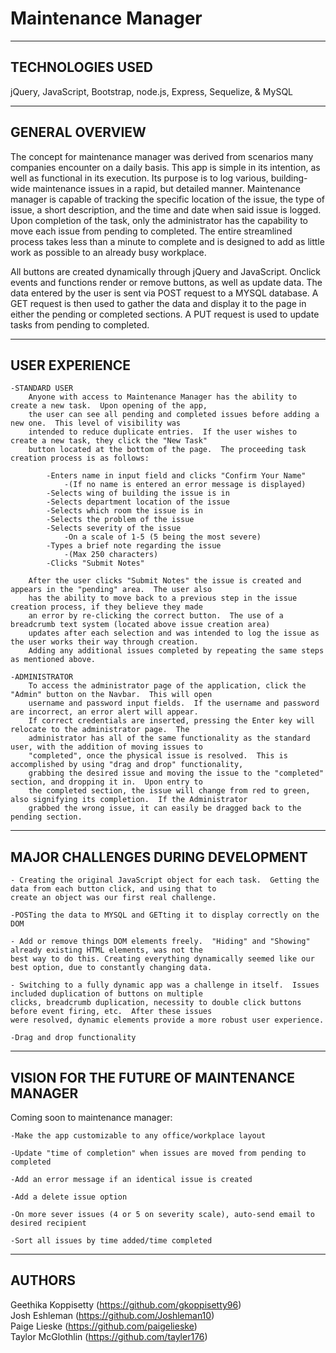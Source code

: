 # Maintenance Manager

-----------------
TECHNOLOGIES USED
-----------------

jQuery, JavaScript, Bootstrap, node.js, Express, Sequelize, & MySQL

---------------
GENERAL OVERVIEW
---------------

The concept for maintenance manager was derived from scenarios many companies encounter on a daily basis.  This app is simple in its intention, as well as functional in its execution.  Its purpose is to log various, building-wide maintenance issues in a rapid, but detailed manner.  Maintenance manager is capable of tracking the specific location of the issue, the type of issue, a short description, and the time and date when said issue is logged.  Upon completion of the task, only the administrator has the capability to move each issue from pending to completed.  The entire streamlined process takes less than a minute to complete and is designed to add as little work as possible to an already busy workplace.

All buttons are created dynamically through jQuery and JavaScript.  Onclick events and functions render or remove buttons, as well as update data.  The data entered by the user is sent via POST request to a MYSQL database.  A GET request is then used to gather the data and display it to the page in either the pending or completed sections.  A PUT request is used to update tasks from pending to completed.


---------------
USER EXPERIENCE
---------------

    -STANDARD USER
        Anyone with access to Maintenance Manager has the ability to create a new task.  Upon opening of the app, 
        the user can see all pending and completed issues before adding a new one.  This level of visibility was 
        intended to reduce duplicate entries.  If the user wishes to create a new task, they click the "New Task" 
        button located at the bottom of the page.  The proceeding task creation process is as follows:
            
            -Enters name in input field and clicks "Confirm Your Name"
                -(If no name is entered an error message is displayed)
            -Selects wing of building the issue is in
            -Selects department location of the issue
            -Selects which room the issue is in
            -Selects the problem of the issue
            -Selects severity of the issue
                -On a scale of 1-5 (5 being the most severe)
            -Types a brief note regarding the issue
                -(Max 250 characters)
            -Clicks "Submit Notes"
    
        After the user clicks "Submit Notes" the issue is created and appears in the "pending" area.  The user also 
        has the ability to move back to a previous step in the issue creation process, if they believe they made 
        an error by re-clicking the correct button.  The use of a breadcrumb text system (located above issue creation area) 
        updates after each selection and was intended to log the issue as the user works their way through creation.  
        Adding any additional issues completed by repeating the same steps as mentioned above.

    -ADMINISTRATOR
        To access the administrator page of the application, click the "Admin" button on the Navbar.  This will open 
        username and password input fields.  If the username and password are incorrect, an error alert will appear.  
        If correct credentials are inserted, pressing the Enter key will relocate to the administrator page.  The 
        administrator has all of the same functionality as the standard user, with the addition of moving issues to 
        "completed", once the physical issue is resolved.  This is accomplished by using "drag and drop" functionality, 
        grabbing the desired issue and moving the issue to the "completed" section, and dropping it in.  Upon entry to 
        the completed section, the issue will change from red to green, also signifying its completion.  If the Administrator 
        grabbed the wrong issue, it can easily be dragged back to the pending section.


-----------------------------------
MAJOR CHALLENGES DURING DEVELOPMENT
-----------------------------------
    - Creating the original JavaScript object for each task.  Getting the data from each button click, and using that to 
    create an object was our first real challenge.

    -POSTing the data to MYSQL and GETting it to display correctly on the DOM

    - Add or remove things DOM elements freely.  "Hiding" and "Showing" already existing HTML elements, was not the 
    best way to do this. Creating everything dynamically seemed like our best option, due to constantly changing data.

    - Switching to a fully dynamic app was a challenge in itself.  Issues included duplication of buttons on multiple 
    clicks, breadcrumb duplication, necessity to double click buttons before event firing, etc.  After these issues 
    were resolved, dynamic elements provide a more robust user experience.

    -Drag and drop functionality


--------------------------------------------
VISION FOR THE FUTURE OF MAINTENANCE MANAGER
--------------------------------------------
  Coming soon to maintenance manager:

    -Make the app customizable to any office/workplace layout

    -Update "time of completion" when issues are moved from pending to completed

    -Add an error message if an identical issue is created

    -Add a delete issue option

    -On more sever issues (4 or 5 on severity scale), auto-send email to desired recipient

    -Sort all issues by time added/time completed

-------
AUTHORS
-------

Geethika Koppisetty (https://github.com/gkoppisetty96)  
Josh Eshleman (https://github.com/Joshleman10)  
Paige Lieske (https://github.com/paigelieske)  
Taylor McGlothlin (https://github.com/tayler176)
